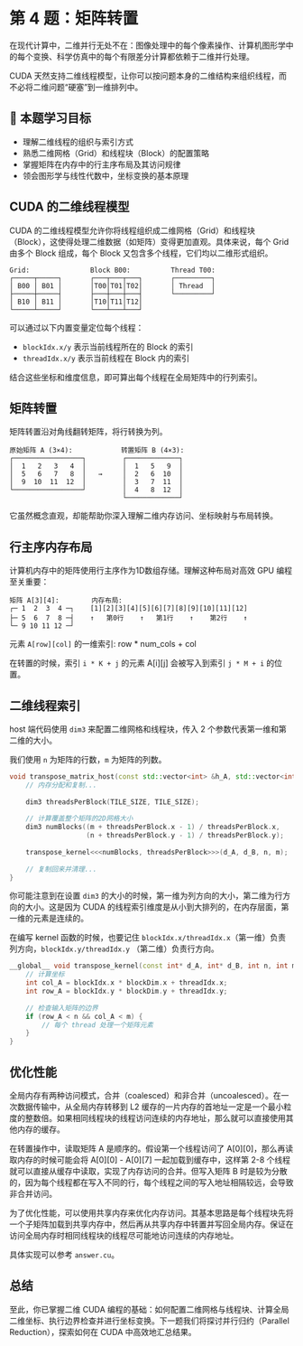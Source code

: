 # 第 4 题：矩阵转置

在现代计算中，二维并行无处不在：图像处理中的每个像素操作、计算机图形学中的每个变换、科学仿真中的每个有限差分计算都依赖于二维并行处理。

CUDA 天然支持二维线程模型，让你可以按问题本身的二维结构来组织线程，而不必将二维问题“硬塞”到一维排列中。

## 🎯 本题学习目标

- 理解二维线程的组织与索引方式
- 熟悉二维网格（Grid）和线程块（Block）的配置策略
- 掌握矩阵在内存中的行主序布局及其访问规律
- 领会图形学与线性代数中，坐标变换的基本原理

## CUDA 的二维线程模型

CUDA 的二维线程模型允许你将线程组织成二维网格（Grid）和线程块（Block），这使得处理二维数据（如矩阵）变得更加直观。具体来说，每个 Grid 由多个 Block 组成，每个 Block 又包含多个线程，它们均以二维形式组织。

```
Grid:               Block B00:          Thread T00:
┌─────┬─────┐       ┌───┬───┬───┐       ┌─────────┐
│ B00 │ B01 │       │T00│T01│T02│       │ Thread  │
├─────┼─────┤       ├───┼───┼───┤       └─────────┘
│ B10 │ B11 │       │T10│T11│T12│
└─────┴─────┘       └───┴───┴───┘
```

可以通过以下内置变量定位每个线程：

* `blockIdx.x/y` 表示当前线程所在的 Block 的索引
* `threadIdx.x/y` 表示当前线程在 Block 内的索引

结合这些坐标和维度信息，即可算出每个线程在全局矩阵中的行列索引。

## 矩阵转置

矩阵转置沿对角线翻转矩阵，将行转换为列。

```
原始矩阵 A (3×4):            转置矩阵 B (4×3):
┌─────────────────┐         ┌─────────────┐
│  1   2   3   4  │         │  1   5   9  │
│  5   6   7   8  │   →     │  2   6  10  │
│  9  10  11  12  │         │  3   7  11  │
└─────────────────┘         │  4   8  12  │
                            └─────────────┘
```

它虽然概念直观，却能帮助你深入理解二维内存访问、坐标映射与布局转换。

## 行主序内存布局

计算机内存中的矩阵使用行主序作为1D数组存储。理解这种布局对高效 GPU 编程至关重要：

```
矩阵 A[3][4]:        内存布局:
┌─ 1  2  3  4 ─┐    [1][2][3][4][5][6][7][8][9][10][11][12]
├─ 5  6  7  8 ─┤    ↑   第0行    ↑   第1行    ↑    第2行    ↑
└─ 9 10 11 12 ─┘
```

元素 `A[row][col]` 的一维索引: row * num_cols + col

在转置的时候，索引 `i * K + j` 的元素 A[i][j] 会被写入到索引 `j * M + i` 的位置。

## 二维线程索引

host 端代码使用 `dim3` 来配置二维网格和线程块，传入 2 个参数代表第一维和第二维的大小。

我们使用 `n` 为矩阵的行数，`m` 为矩阵的列数。

```cpp
void transpose_matrix_host(const std::vector<int> &h_A, std::vector<int> &h_B, int n, int m) {
    // 内存分配和复制...
    
    dim3 threadsPerBlock(TILE_SIZE, TILE_SIZE);
    
    // 计算覆盖整个矩阵的2D网格大小
    dim3 numBlocks((m + threadsPerBlock.x - 1) / threadsPerBlock.x,
                   (n + threadsPerBlock.y - 1) / threadsPerBlock.y);
    
    transpose_kernel<<<numBlocks, threadsPerBlock>>>(d_A, d_B, n, m);
    
    // 复制回来并清理...
}
```

你可能注意到在设置 `dim3` 的大小的时候，第一维为列方向的大小，第二维为行方向的大小。这是因为 CUDA 的线程索引维度是从小到大排列的，在内存层面，第一维的元素是连续的。

在编写 kernel 函数的时候，也要记住 `blockIdx.x/threadIdx.x`（第一维）负责列方向，`blockIdx.y/threadIdx.y` （第二维）负责行方向。

```cpp
__global__ void transpose_kernel(const int* d_A, int* d_B, int n, int m) {
    // 计算坐标
    int col_A = blockIdx.x * blockDim.x + threadIdx.x;
    int row_A = blockIdx.y * blockDim.y + threadIdx.y;
    
    // 检查输入矩阵的边界
    if (row_A < n && col_A < m) {
        // 每个 thread 处理一个矩阵元素
    }
}
```

## 优化性能

全局内存有两种访问模式，合并（coalesced）和非合并（uncoalesced）。在一次数据传输中，从全局内存转移到 L2 缓存的一片内存的首地址一定是一个最小粒度的整数倍。如果相同线程块的线程访问连续的内存地址，那么就可以直接使用其他内存的缓存。

在转置操作中，读取矩阵 A 是顺序的。假设第一个线程访问了 A[0][0]，那么再读取内存的时候可能会将 A[0][0] - A[0][7] 一起加载到缓存中，这样第 2-8 个线程就可以直接从缓存中读取，实现了内存访问的合并。但写入矩阵 B 时是较为分散的，因为每个线程都在写入不同的行，每个线程之间的写入地址相隔较远，会导致非合并访问。

为了优化性能，可以使用共享内存来优化内存访问。其基本思路是每个线程块先将一个子矩阵加载到共享内存中，然后再从共享内存中转置并写回全局内存。保证在访问全局内存时相同线程块的线程尽可能地访问连续的内存地址。

具体实现可以参考 `answer.cu`。

## 总结

至此，你已掌握二维 CUDA 编程的基础：如何配置二维网格与线程块、计算全局二维坐标、执行边界检查并进行坐标变换。下一题我们将探讨并行归约（Parallel Reduction），探索如何在 CUDA 中高效地汇总结果。